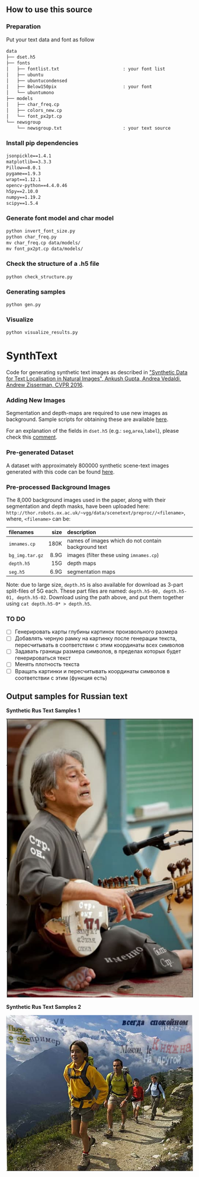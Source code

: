 ## How to use this source

### Preparation

Put your text data and font as follow

```
data
├── dset.h5
├── fonts
│   ├── fontlist.txt                        : your font list
│   ├── ubuntu
│   ├── ubuntucondensed
│   ├── Below150pix                         : your font
│   └── ubuntumono
├── models
│   ├── char_freq.cp
│   ├── colors_new.cp
│   └── font_px2pt.cp
└── newsgroup
    └── newsgroup.txt                       : your text source
```
### Install pip dependencies

```
jsonpickle==1.4.1
matplotlib==3.3.3
Pillow==8.0.1
pygame==1.9.3
wrapt==1.12.1
opencv-python==4.4.0.46
h5py==2.10.0
numpy==1.19.2
scipy==1.5.4
```
### Generate font model and char model
```
python invert_font_size.py
python char_freq.py
mv char_freq.cp data/models/
mv font_px2pt.cp data/models/
```

### Check the structure of a .h5 file

```
python check_structure.py
```
### Generating samples

```
python gen.py
```

### Visualize

```
python visualize_results.py
```

# SynthText
Code for generating synthetic text images as described in ["Synthetic Data for Text Localisation in Natural Images", Ankush Gupta, Andrea Vedaldi, Andrew Zisserman, CVPR 2016](http://www.robots.ox.ac.uk/~vgg/data/scenetext/).

### Adding New Images
Segmentation and depth-maps are required to use new images as background. Sample scripts for obtaining these are available [here](https://github.com/ankush-me/SynthText/tree/master/prep_scripts).

For an explanation of the fields in `dset.h5` (e.g.: `seg`,`area`,`label`), please check this [comment](https://github.com/ankush-me/SynthText/issues/5#issuecomment-274490044).


### Pre-generated Dataset
A dataset with approximately 800000 synthetic scene-text images generated with this code can be found [here](http://www.robots.ox.ac.uk/~vgg/data/scenetext/).

### Pre-processed Background Images
The 8,000 background images used in the paper, along with their segmentation and depth masks, have been uploaded here:
`http://thor.robots.ox.ac.uk/~vgg/data/scenetext/preproc//<filename>`, where, `<filename>` can be:

|    filenames    | size |                      description                     |
|:--------------- | ----:|:---------------------------------------------------- |
| `imnames.cp`    | 180K | names of images which do not contain background text | 
| `bg_img.tar.gz` | 8.9G | images (filter these using `imnames.cp`)             |
| `depth.h5`      |  15G | depth maps                                           | 
| `seg.h5`        | 6.9G | segmentation maps                                    |


Note: due to large size, `depth.h5` is also available for download as 3-part split-files of 5G each.
These part files are named: `depth.h5-00, depth.h5-01, depth.h5-02`. Download using the path above, and put them together using `cat depth.h5-0* > depth.h5`.

### TO DO
- [ ] Генерировать карты глубины картинок произвольного размера
- [ ] Добавлять черную рамку на картинку после генерации текста, пересчитывать в соответствии с этим координаты всех символов
- [ ] Задавать границы размера символов, в пределах которых будет генерироваться текст
- [ ] Менять плотность текста
- [ ] Вращать картинки и пересчитывать координаты символов в соответствии с этим (функция есть)

## Output samples for Russian text

**Synthetic Rus Text Samples 1**

![example 1](https://github.com/IgorSondors/SynthText_ubuntu/blob/main/results/example1.jpg)

**Synthetic Rus Text Samples 2**

![example 2](https://github.com/IgorSondors/SynthText_ubuntu/blob/main/results/example2.jpg)

